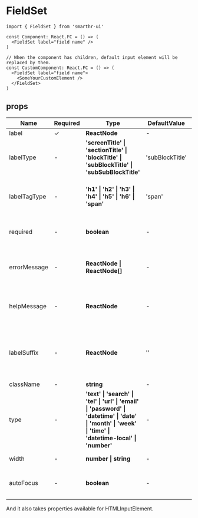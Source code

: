 # FieldSet

```tsx
import { FieldSet } from 'smarthr-ui'

const Component: React.FC = () => (
  <FieldSet label="field name" />
)

// When the component has children, default input element will be replaced by them. 
const CustomComponent: React.FC = () => (
  <FieldSet label="field name">
    <SomeYourCustomElement />
  </FieldSet>
)
```

## props

| Name         | Required | Type                                                                                                                                                                                                     | DefaultValue    | Description                                                       |
|--------------|----------|----------------------------------------------------------------------------------------------------------------------------------------------------------------------------------------------------------|-----------------|-------------------------------------------------------------------|
| label        | ✓        | **ReactNode**                                                                                                                                                                                            | -               | Label name                                                        |
| labelType    | -        | **'screenTitle' &#124; 'sectionTitle' &#124; 'blockTitle' &#124; 'subBlockTitle' &#124; 'subSubBlockTitle'**                                                                                             | 'subBlockTitle' | Label type                                                        |
| labelTagType | -        | **'h1' &#124; 'h2' &#124; 'h3' &#124; 'h4' &#124; 'h5' &#124; 'h6' &#124; 'span'**                                                                                                                       | 'span'          | Type of HTML element for the label name                           |
| required     | -        | **boolean**                                                                                                                                                                                              | -               | When true, required label is added                                |
| errorMessage | -        | **ReactNode &#124; ReactNode[]**                                                                                                                                                                         | -               | Error messages displayed under the input field                    |
| helpMessage  | -        | **ReactNode**                                                                                                                                                                                            | -               | Helper message displayed under the input field                    |
| labelSuffix  | -        | **ReactNode**                                                                                                                                                                                            | ''              | Optional element appended after the name label and required label |
| className    | -        | **string**                                                                                                                                                                                               | -               | Class name                                                        |
| type         | -        | **'text' &#124; 'search' &#124; 'tel' &#124; 'url' &#124; 'email' &#124; 'password' &#124; 'datetime' &#124; 'date' &#124; 'month' &#124; 'week' &#124; 'time' &#124; 'datetime-local' &#124; 'number'** | -               | Type of input element                                             |
| width        | -        | **number &#124; string**                                                                                                                                                                                 | -               | Width of the element                                              |
| autoFocus    | -        | **boolean**                                                                                                                                                                                              | -               | Whether it should be focused automatically                        |

And it also takes properties available for HTMLInputElement.
